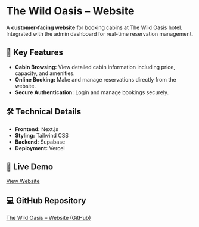 # The Wild Oasis – Website

A **customer-facing website** for booking cabins at The Wild Oasis hotel.  
Integrated with the admin dashboard for real-time reservation management.

## 🚀 Key Features
- **Cabin Browsing:** View detailed cabin information including price, capacity, and amenities.
- **Online Booking:** Make and manage reservations directly from the website.
- **Secure Authentication:** Login and manage bookings securely.

## 🛠 Technical Details
- **Frontend:** Next.js
- **Styling:** Tailwind CSS
- **Backend:** Supabase
- **Deployment:** Vercel

## 🔗 Live Demo
[View Website](https://the-wild-oasis-website-tau-cyan.vercel.app/)

## 💻 GitHub Repository
[The Wild Oasis – Website (GitHub)](https://github.com/SherifOthman/the-wild-oasis-website)
